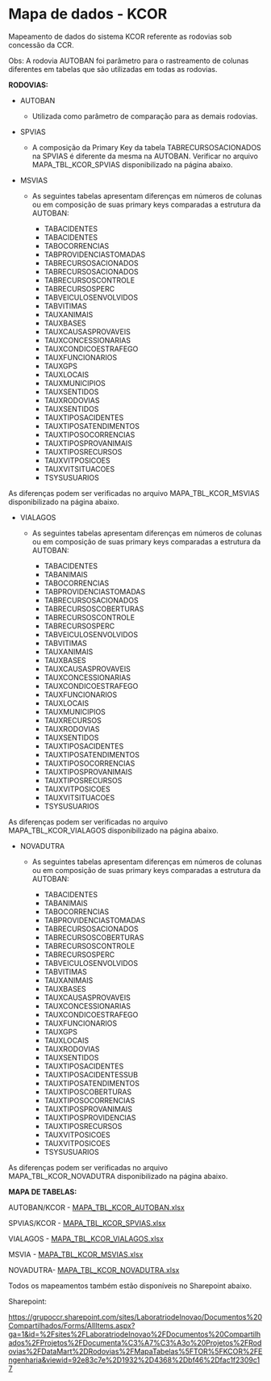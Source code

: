 # Mapa de dados - KCOR
Mapeamento de dados do sistema KCOR referente as rodovias sob concessão da CCR.

Obs: A rodovia AUTOBAN foi parâmetro para o rastreamento de colunas diferentes em  tabelas que são utilizadas em todas as rodovias.


**RODOVIAS:**
 
- AUTOBAN 
  * Utilizada como parâmetro de comparação para as demais rodovias.

- SPVIAS   
  * A composição da Primary Key da tabela TABRECURSOSACIONADOS na SPVIAS é diferente da mesma na AUTOBAN.
Verificar no arquivo MAPA_TBL_KCOR_SPVIAS disponibilizado na página abaixo.

- MSVIAS
  * As seguintes tabelas apresentam diferenças em números de colunas ou em composição de suas primary keys comparadas a estrutura da AUTOBAN:

    - TABACIDENTES
    - TABACIDENTES
    - TABOCORRENCIAS
    - TABPROVIDENCIASTOMADAS
    - TABRECURSOSACIONADOS
    - TABRECURSOSACIONADOS
    - TABRECURSOSCONTROLE
    - TABRECURSOSPERC
    - TABVEICULOSENVOLVIDOS
    - TABVITIMAS
    - TAUXANIMAIS
    - TAUXBASES
    - TAUXCAUSASPROVAVEIS
    - TAUXCONCESSIONARIAS
    - TAUXCONDICOESTRAFEGO
    - TAUXFUNCIONARIOS
    - TAUXGPS
    - TAUXLOCAIS
    - TAUXMUNICIPIOS
    - TAUXSENTIDOS
    - TAUXRODOVIAS
    - TAUXSENTIDOS
    - TAUXTIPOSACIDENTES
    - TAUXTIPOSATENDIMENTOS
    - TAUXTIPOSOCORRENCIAS
    - TAUXTIPOSPROVANIMAIS
    - TAUXTIPOSRECURSOS
    - TAUXVITPOSICOES
    - TAUXVITSITUACOES
    - TSYSUSUARIOS

As diferenças podem ser verificadas no arquivo MAPA_TBL_KCOR_MSVIAS disponibilizado na página abaixo.
   
- VIALAGOS 
   * As seguintes tabelas apresentam diferenças em números de colunas ou em composição de suas primary keys comparadas a estrutura da AUTOBAN:

     - TABACIDENTES
     - TABANIMAIS
     - TABOCORRENCIAS
     - TABPROVIDENCIASTOMADAS
     - TABRECURSOSACIONADOS
     - TABRECURSOSCOBERTURAS
     - TABRECURSOSCONTROLE
     - TABRECURSOSPERC
     - TABVEICULOSENVOLVIDOS
     - TABVITIMAS
     - TAUXANIMAIS
     - TAUXBASES
     - TAUXCAUSASPROVAVEIS
     - TAUXCONCESSIONARIAS
     - TAUXCONDICOESTRAFEGO
     - TAUXFUNCIONARIOS
     - TAUXLOCAIS
     - TAUXMUNICIPIOS
     - TAUXRECURSOS
     - TAUXRODOVIAS
     - TAUXSENTIDOS
     - TAUXTIPOSACIDENTES
     - TAUXTIPOSATENDIMENTOS
     - TAUXTIPOSOCORRENCIAS
     - TAUXTIPOSPROVANIMAIS
     - TAUXTIPOSRECURSOS
     - TAUXVITPOSICOES
     - TAUXVITSITUACOES
     - TSYSUSUARIOS

As diferenças podem ser verificadas no  arquivo MAPA_TBL_KCOR_VIALAGOS disponibilizado na página abaixo.

- NOVADUTRA
   * As seguintes tabelas apresentam diferenças em números de colunas ou em composição de suas primary keys comparadas a estrutura da AUTOBAN:

     - TABACIDENTES
     - TABANIMAIS
     - TABOCORRENCIAS
     - TABPROVIDENCIASTOMADAS
     - TABRECURSOSACIONADOS
     - TABRECURSOSCOBERTURAS
     - TABRECURSOSCONTROLE
     - TABRECURSOSPERC
     - TABVEICULOSENVOLVIDOS
     - TABVITIMAS
     - TAUXANIMAIS
     - TAUXBASES
     - TAUXCAUSASPROVAVEIS
     - TAUXCONCESSIONARIAS
     - TAUXCONDICOESTRAFEGO
     - TAUXFUNCIONARIOS
     - TAUXGPS
     - TAUXLOCAIS
     - TAUXRODOVIAS
     - TAUXSENTIDOS
     - TAUXTIPOSACIDENTES
     - TAUXTIPOSACIDENTESSUB
     - TAUXTIPOSATENDIMENTOS
     - TAUXTIPOSCOBERTURAS
     - TAUXTIPOSOCORRENCIAS
     - TAUXTIPOSPROVANIMAIS
     - TAUXTIPOSPROVIDENCIAS
     - TAUXTIPOSRECURSOS
     - TAUXVITPOSICOES
     - TAUXVITPOSICOES
     - TSYSUSUARIOS

As diferenças podem ser verificadas no  arquivo MAPA_TBL_KCOR_NOVADUTRA disponibilizado na página abaixo.
  

**MAPA DE TABELAS:**

AUTOBAN/KCOR - [MAPA_TBL_KCOR_AUTOBAN.xlsx](/.attachments/MAPA_TBL_KCOR_AUTOBAN-83543093-8dd5-40e7-99d1-f8d138f4a549.xlsx)

SPVIAS/KCOR - [MAPA_TBL_KCOR_SPVIAS.xlsx](/.attachments/MAPA_TBL_KCOR_SPVIAS-c9fb904a-a15a-4c34-b189-1f7da16479b9.xlsx)

VIALAGOS - [MAPA_TBL_KCOR_VIALAGOS.xlsx](/.attachments/MAPA_TBL_KCOR_VIALAGOS-340ecaa1-ad92-47cd-b198-01c7ede20463.xlsx)

MSVIA - [MAPA_TBL_KCOR_MSVIAS.xlsx](/.attachments/MAPA_TBL_KCOR_MSVIAS-78f7c2f7-ea1e-487c-beaa-f499b288428b.xlsx)

NOVADUTRA- [MAPA_TBL_KCOR_NOVADUTRA.xlsx](/.attachments/MAPA_TBL_KCOR_NOVADUTRA-5138fff1-1e94-4fc6-81c0-57820c98d491.xlsx)

Todos os mapeamentos também estão disponíveis no Sharepoint abaixo.

Sharepoint:

https://grupoccr.sharepoint.com/sites/LaboratriodeInovao/Documentos%20Compartilhados/Forms/AllItems.aspx?ga=1&id=%2Fsites%2FLaboratriodeInovao%2FDocumentos%20Compartilhados%2FProjetos%2FDocumenta%C3%A7%C3%A3o%20Projetos%2FRodovias%2FDataMart%2DRodovias%2FMapaTabelas%5FTOR%5FKCOR%2FEngenharia&viewid=92e83c7e%2D1932%2D4368%2Dbf46%2Dfac1f2309c17
